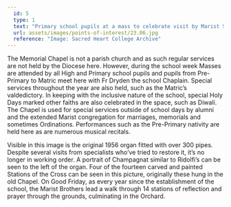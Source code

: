 ```yaml
---
  id: 5
  type: 1
  text: "Primary school pupils at a mass to celebrate visit by Marist Superior General Emili Turú in September 2016. "
  url: assets/images/points-of-interest/23.06.jpg
  reference: "Image: Sacred Heart College Archive"
---
```

The Memorial Chapel is not a parish church and as such regular services are not held by the Diocese here. However, during the school week Masses are attended by all High and Primary school pupils and pupils from Pre-Primary to Matric meet here with Fr Dryden the school Chaplain. Special services throughout the year are also held, such as the Matric’s valdedictory. In keeping with the inclusive nature of the school, special Holy Days marked other faiths are also celebrated in the space, such as Diwali. The Chapel is used for special services outside of school days by alumni and the extended Marist congregation for marriages, memorials and sometimes Ordinations. Performances such as the Pre-Primary nativity are held here as are numerous musical recitals. 

Visible in this image is the original 1956 organ fitted with over 300 pipes. Despite several visits from specialists who’ve tried to restore it, it’s no longer in working order. A portrait of Champagnat similar to Ridolfi’s can be seen to the left of the organ. Four of the fourteen carved and painted Stations of the Cross can be seen in this picture, originally these hung in the old Chapel. On Good Friday, as every year since the establishment of the school, the Marist Brothers lead a walk through 14 stations of reflection and prayer through the grounds, culminating in the Orchard.
